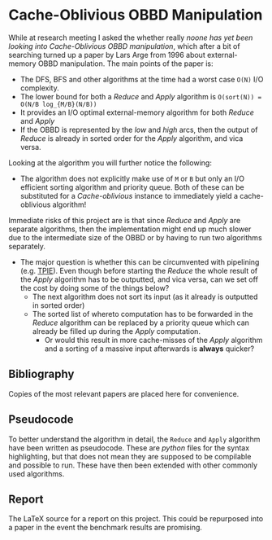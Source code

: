 # Cache-Oblivious OBBD Manipulation
While at research meeting I asked the whether really _noone has yet been looking
into Cache-Oblivious OBBD manipulation_, which after a bit of searching turned
up a paper by Lars Arge from 1996 about external-memory OBBD manipulation. The
main points of the paper is:

- The DFS, BFS and other algorithms at the time had a worst case `O(N)` I/O
  complexity.
- The lower bound for both a _Reduce_ and _Apply_ algorithm is `O(sort(N)) =
  O(N/B log_{M/B}(N/B))`
- It provides an I/O optimal external-memory algorithm for both _Reduce_ and
  _Apply_
- If the OBBD is represented by the _low_ and _high_ arcs, then the output of
  _Reduce_ is already in sorted order for the _Apply_ algorithm, and vica versa.
  
Looking at the algorithm you will further notice the following:

- The algorithm does not explicitly make use of `M` or `B` but only an I/O
  efficient sorting algorithm and priority queue. Both of these can be
  substituted for a _Cache-oblivious_ instance to immediately yield a
  cache-oblivious algorithm!

Immediate risks of this project are is that since _Reduce_ and _Apply_ are
separate algorithms, then the implementation might end up much slower due to the
intermediate size of the OBBD or by having to run two algorithms separately.

- The major question is whether this can be circumvented with pipelining (e.g.
  [TPIE](https://github.com/thomasmoelhave/tpie)). Even though before starting
  the _Reduce_ the whole result of the _Apply_ algorithm has to be outputted,
  and vica versa, can we set off the cost by doing some of the things below?
  - The next algorithm does not sort its input (as it already is outputted in
    sorted order)
  - The sorted list of whereto computation has to be forwarded in the _Reduce_
    algorithm can be replaced by a priority queue which can already be filled up
    during the _Apply_ computation.
    - Or would this result in more cache-misses of the _Apply_ algorithm and a
      sorting of a massive input afterwards is __always__ quicker?

## Bibliography
Copies of the most relevant papers are placed here for convenience.

## Pseudocode
To better understand the algorithm in detail, the `Reduce` and `Apply` algorithm
have been written as pseudocode. These are _python_ files for the syntax
highlighting, but that does not mean they are supposed to be compilable and
possible to run. These have then been extended with other commonly used
algorithms.

## Report
The LaTeX source for a report on this project. This could be repurposed into a
paper in the event the benchmark results are promising.

